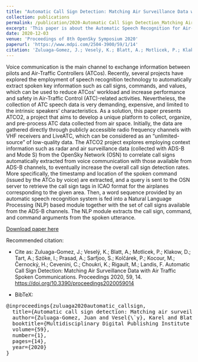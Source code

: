 ```yaml
---
title: "Automatic Call Sign Detection: Matching Air Surveillance Data with Air Traffic Spoken Communications"
collection: publications
permalink: /publication/2020-Automatic Call Sign Detection_Matching Air Surveillance Data
excerpt: 'This paper is about the Automatic Speech Recognition for Air-traffic Control Communications'
date: 2020-12-03
venue: 'Proceedings of 8th OpenSky Symposium 2020'
paperurl: 'https://www.mdpi.com/2504-3900/59/1/14'
citation: 'Zuluaga-Gomez, J.; Veselý, K.; Blatt, A.; Motlicek, P.; Klakow, D.; Tart, A.; Szöke, I.; Prasad, A.; Sarfjoo, S.; Kolčárek, P.; Kocour, M.; Černocký, H.; Cevenini, C.; Choukri, K.; Rigault, M.; Landis, F. Automatic Call Sign Detection: Matching Air Surveillance Data with Air Traffic Spoken Communications. Proceedings 2020, 59, 14. https://doi.org/10.3390/proceedings2020059014'
---
```


Voice communication is the main channel to exchange information between pilots and Air-Traffic Controllers (ATCos). Recently, several projects have explored the employment of speech recognition technology to automatically extract spoken key information such as call signs, commands, and values, which can be used to reduce ATCos’ workload and increase performance and safety in Air-Traffic Control (ATC)-related activities. Nevertheless, the collection of ATC speech data is very demanding, expensive, and limited to the intrinsic speakers’ characteristics. As a solution, this paper presents ATCO2, a project that aims to develop a unique platform to collect, organize, and pre-process ATC data collected from air space. Initially, the data are gathered directly through publicly accessible radio frequency channels with VHF receivers and LiveATC, which can be considered as an “unlimited-source” of low-quality data. The ATCO2 project explores employing context information such as radar and air surveillance data (collected with ADS-B and Mode S) from the OpenSky Network (OSN) to correlate call signs automatically extracted from voice communication with those available from ADS-B channels, to eventually increase the overall call sign detection rates. More specifically, the timestamp and location of the spoken command (issued by the ATCo by voice) are extracted, and a query is sent to the OSN server to retrieve the call sign tags in ICAO format for the airplanes corresponding to the given area. Then, a word sequence provided by an automatic speech recognition system is fed into a Natural Language Processing (NLP) based module together with the set of call signs available from the ADS-B channels. The NLP module extracts the call sign, command, and command arguments from the spoken utterance.

[Download paper here](https://github.com/JuanPZuluaga/JuanPZuluaga.github.io/blob/master/files/pdf/2020_Automatic%20Call%20Sign%20Detection:%20Matching%20Air%20Surveillance_2020.pdf)

Recommended citation: 

- Cite as: Zuluaga-Gomez, J.; Veselý, K.; Blatt, A.; Motlicek, P.; Klakow, D.; Tart, A.; Szöke, I.; Prasad, A.; Sarfjoo, S.; Kolčárek, P.; Kocour, M.; Černocký, H.; Cevenini, C.; Choukri, K.; Rigault, M.; Landis, F. Automatic Call Sign Detection: Matching Air Surveillance Data with Air Traffic Spoken Communications. Proceedings 2020, 59, 14. https://doi.org/10.3390/proceedings2020059014


- BibTeX:

<pre>
@inproceedings{zuluaga2020automatic_callsign,
  title={Automatic call sign detection: Matching air surveillance data with air traffic spoken communications},
  author={Zuluaga-Gomez, Juan and Vesel{\`y}, Karel and Blatt, Alexander and Motlicek, Petr and Klakow, Dietrich and Tart, Allan and Sz{\"o}ke, Igor and Prasad, Amrutha and Sarfjoo, Saeed and Kol{\v{c}}{\'a}rek, Pavel and others},
  booktitle={Multidisciplinary Digital Publishing Institute Proceedings},
  volume={59},
  number={1},
  pages={14},
  year={2020}
}
</pre>